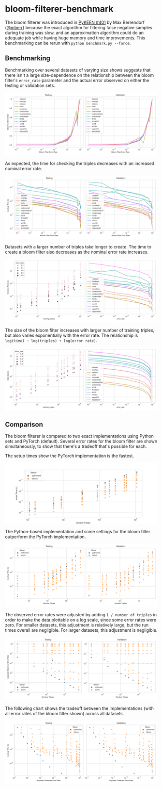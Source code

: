 # bloom-filterer-benchmark

The bloom filterer was introduced in [PyKEEN #401](https://github.com/pykeen/pykeen/pull/401)
by Max Berrendorf ([@mberr](https://github.com/mberr)) because the exact algorithm for filtering false
negative samples during training was slow, and an approximation algorithm could do an adequate job while
having huge memory and time improvements. This benchmarking can be rerun with `python benchmark.py --force`.

## Benchmarking

Benchmarking over several datasets of varying size shows suggests that there isn't a large size-dependence on the
relationship between the bloom filter's
`error_rate` parameter and the actual error observed on either the testing or validation sets.

<img src="charts/errors.svg" />

As expected, the time for checking the triples decreases with an increased nominal error rate.

<img src="charts/lookup_times.svg" />

Datasets with a larger number of triples take longer to create. The time to create a bloom filter also decreases as the
nominal error rate increases.

<img src="charts/creation_times.svg" />

The size of the bloom filter increases with larger number of training triples, but also varies exponentially with the
error rate. The relationship is `log(time) ~ log(triples) + log(error rate)`.

<img src="charts/sizes.svg" />

## Comparison

The bloom filterer is compared to two exact implementations using Python sets and PyTorch (default). Several error rates
for the bloom filter are shown simultaneously, to show that there's a tradeoff that's possible for each.

The setup times show the PyTorch implementation is the fastest.

<img src="charts/comparison/setup.svg" />

The Python-based implementation and some settings for the bloom filter outperform the PyTorch implementation.

<img src="charts/comparison/lookup_times.svg" />

The observed error rates were adjusted by adding `1 / number of triples` in order to make the data plottable on a log
scale, since some error rates were zero. For smaller datasets, this adjustment is relatively large, but the run times
overall are negligible. For larger datasets, this adjustment is negligible.

<img src="charts/comparison/errors.svg" />

The following chart shows the tradeoff between the implementations (with all error rates of the bloom filter shown)
across all datasets.

<img src="charts/comparison/errors_2d.svg" />